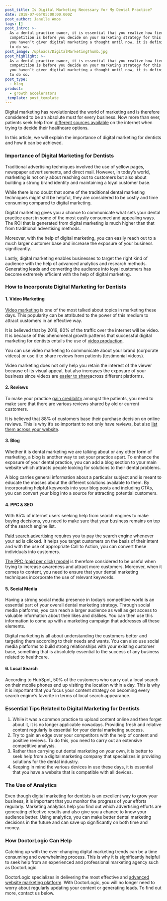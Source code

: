 ```yaml
---
post_title: Is Digital Marketing Necessary for My Dental Practice?
date: 2018-07-05T05:00:00.000Z
post_author: Janelle Amos
tags: []
post_intro: >-
  As a dental practice owner, it is essential that you realize how fierce the
  competition is before you decide on your marketing strategy for this year. If
  you haven’t given digital marketing a thought until now, it is definitely time
  to do so.
post_image: /uploads/DigitalMarketingThumb.jpg
post_highlight: >-
  As a dental practice owner, it is essential that you realize how fierce the
  competition is before you decide on your marketing strategy for this year. If
  you haven’t given digital marketing a thought until now, it is definitely time
  to do so.
post_type:
  - blog
product:
  - growth accelerators
_template: post_template
---
```


Digital marketing has revolutionized the world of marketing and is therefore considered to be an absolute must for every business. Now more than ever, patients seek help from [different sources available](https://doctorlogic.com/features/reviews) on the internet when trying to decide their healthcare options.

In this article, we will explain the importance of digital marketing for dentists and how it can be achieved.

### Importance of Digital Marketing for Dentists

Traditional advertising techniques involved the use of yellow pages, newspaper advertisements, and direct mail. However, in today’s world, marketing is not only about reaching out to customers but also about building a strong brand identity and maintaining a loyal customer base.

While there is no doubt that some of the traditional dental marketing techniques might still be helpful, they are considered to be costly and time consuming compared to digital marketing.

Digital marketing gives you a chance to communicate what sets your dental practice apart in some of the most easily consumed and appealing ways. The ROI that is generated from digital marketing is much higher than that from traditional advertising methods.

Moreover, with the help of digital marketing, you can easily reach out to a much larger customer base and increase the exposure of your business significantly.

Lastly, digital marketing enables businesses to target the right kind of audience with the help of advanced analytics and research methods. Generating leads and converting the audience into loyal customers has become extremely efficient with the help of digital marketing.

### How to Incorporate Digital Marketing for Dentists

#### 1. Video Marketing

[Video marketing](https://doctorlogic.com/services/video/) is one of the most talked about topics in marketing these days. This popularity can be attributed to the power of this medium to attract customers in an effective way.

It is believed that by 2019, 80% of the traffic over the internet will be video. It is because of this phenomenal growth patterns that successful digital marketing for dentists entails the use of [video production](https://doctorlogic.com/services/video/).

You can use video marketing to communicate about your brand (corporate videos) or use it to share reviews from patients (testimonial videos).

Video marketing does not only help you retain the interest of the viewer because of its visual appeal, but also increases the exposure of your business since videos are [easier to share](https://doctorlogic.com/services/video/)across different platforms.

#### 2. Reviews

To make your practice [gain credibility](https://doctorlogic.com/features/reviews/) amongst the patients, you need to make sure that there are various reviews shared by old or current customers.

It is believed that 88% of customers base their purchase decision on online reviews. This is why it’s so important to not only have reviews, but also [list them across your website](https://doctorlogic.com/features/reviews/).

#### 3. Blog

Whether it is dental marketing we are talking about or any other form of marketing, a blog is another way to set your practice apart. To enhance the exposure of your dental practice, you can add a blog section to your main website which attracts people looking for solutions to their dental problems.

A blog carries general information about a particular subject and is meant to educate the masses about the different solutions available to them. By incorporating helpful keywords into your blog posts and including CTAs, you can convert your blog into a source for attracting potential customers.

#### 4. PPC & SEO

With 85% of internet users seeking help from search engines to make buying decisions, you need to make sure that your business remains on top of the search engine list.

[Paid search advertising](https://doctorlogic.com/services/ppc/) requires you to pay the search engine whenever your ad is clicked. It helps you target customers on the basis of their intent and with the use of appropriate Call to Action, you can convert these individuals into customers.

[The PPC (paid per click) model](https://doctorlogic.com/services/ppc/) is therefore considered to be useful when trying to increase awareness and attract more customers. Moreover, when it comes to content, you need to ensure that your dental marketing techniques incorporate the use of relevant keywords.

#### 5. Social Media

Having a strong social media presence in today’s competitive world is an essential part of your overall dental marketing strategy. Through social media platforms, you can reach a larger audience as well as get access to valuable information about their likes and dislikes. You can then use this information to come up with a marketing campaign that addresses all these elements.

Digital marketing is all about understanding the customers better and targeting them according to their needs and wants. You can also use social media platforms to build strong relationships with your existing customer base, something that is absolutely essential to the success of any business related to healthcare.

#### 6. Local Search

According to HubSpot, 50% of the customers who carry out a local search on their mobile phones end up visiting the location within a day. This is why it is important that you focus your content strategy on becoming every search engine’s favorite in terms of local search appearance.

### Essential Tips Related to Digital Marketing for Dentists

1. While it was a common practice to upload content online and then forget about it, it is no longer applicable nowadays. Providing fresh and relative content regularly is essential for your dental marketing success.
2. Try to gain an edge over your competitors with the help of content and positive reviews. To do this, you need to carry out an extensive competitive analysis.
3. Rather than carrying out dental marketing on your own, it is better to seek help from a digital marketing company that specializes in providing solutions for the dental industry.
4. Keeping in mind the various devices in use these days, it is essential that you have a website that is compatible with all devices.

### The Use of Analytics

Even though digital marketing for dentists is an excellent way to grow your business, it is important that you monitor the progress of your efforts regularly. Marketing analytics help you find out which advertising efforts are generating effective results and also give you a chance to know your audience better. Using analytics, you can make better dental marketing decisions in the future and can save up significantly on both time and money.

### How DoctorLogic Can Help

Catching up with the ever-changing digital marketing trends can be a time consuming and overwhelming process. This is why it is significantly helpful to seek help from an experienced and professional marketing agency such as DoctorLogic.

DoctorLogic specializes in delivering the most effective and [advanced website marketing platform](https://doctorlogic.com/features/). With DoctorLogic, you will no longer need to worry about regularly updating your content or generating leads. To find out more, contact us below.
